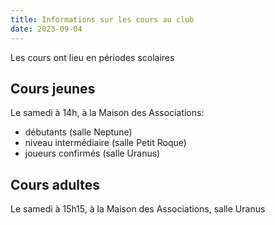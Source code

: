 ```yaml
---
title: Informations sur les cours au club
date: 2023-09-04
---
```


Les cours ont lieu en périodes scolaires

## Cours jeunes

Le samedi à 14h, à la Maison des Associations:

+ débutants (salle Neptune)
+ niveau intermédiaire (salle Petit Roque)
+ joueurs confirmés (salle Uranus)

## Cours adultes

Le samedi à 15h15, à la Maison des Associations, salle Uranus
